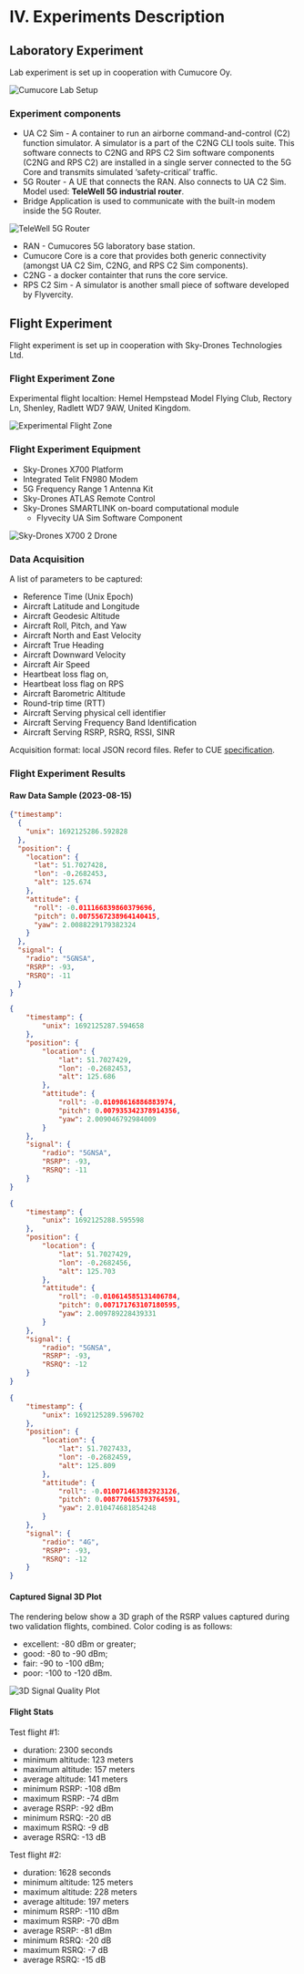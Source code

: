 # IV. Experiments Description

## Laboratory Experiment

Lab experiment is set up in cooperation with Cumucore Oy.

![Cumucore Lab Setup](images/CumucoreExperiment.png)

### Experiment components

* UA C2 Sim - A container to run an airborne command-and-control (C2) function simulator. A simulator is a part of the C2NG CLI tools suite. This software connects to C2NG and RPS C2 Sim software components (C2NG and RPS C2) are installed in a single server connected to the 5G Core and transmits simulated ‘safety-critical’ traffic.
* 5G Router - A UE that connects the RAN. Also connects to UA C2 Sim. Model used: __TeleWell 5G industrial router__.
* Bridge Application is used to communicate with the built-in modem inside the 5G Router.

![TeleWell 5G Router](images/TW_5G_router.jpg)

* RAN - Cumucores 5G laboratory base station.
* Cumucore Core is a core that provides both generic connectivity (amongst UA C2 Sim, C2NG, and RPS C2 Sim components).
* C2NG - a docker containter that runs the core service.
* RPS C2 Sim -  A simulator is another small piece of software developed by Flyvercity. 

## Flight Experiment

Flight experiment is set up in cooperation with Sky-Drones Technologies Ltd.

### Flight Experiment Zone

Experimental flight localtion: Hemel Hempstead Model Flying Club, Rectory Ln, Shenley, Radlett WD7 9AW, United Kingdom.

![Experimental Flight Zone](images/FlightZone.png)

### Flight Experiment Equipment

* Sky-Drones X700 Platform
* Integrated Telit FN980 Modem
* 5G Frequency Range 1 Antenna Kit
* Sky-Drones ATLAS Remote Control
* Sky-Drones SMARTLINK on-board computational module
  * Flyvecity UA Sim Software Component

![Sky-Drones X700 2 Drone](images/x700_2.jpg)

### Data Acquisition

A list of parameters to be captured:

* Reference Time (Unix Epoch)
* Aircraft Latitude and Longitude
* Aircraft Geodesic Altitude
* Aircraft Roll, Pitch, and Yaw
* Aircraft North and East Velocity
* Aircraft True Heading
* Aircraft Downward Velocity
* Aircraft Air Speed
* Heartbeat loss flag on,
* Heartbeat loss flag on RPS
* Aircraft Barometric Altitude
* Round-trip time (RTT)
* Aircraft Serving physical cell identifier
* Aircraft Serving Frequency Band Identification
* Aircraft Serving RSRP, RSRQ, RSSI, SINR

Acquisition format: local JSON record files. Refer to CUE [specification](https://github.com/flyvercity/dataengine/blob/main/fvcf.cue).


### Flight Experiment Results

#### Raw Data Sample (2023-08-15)

```json
{"timestamp": 
  {
    "unix": 1692125286.592828
  }, 
  "position": {
    "location": {
      "lat": 51.7027428,
      "lon": -0.2682453,
      "alt": 125.674
    },
    "attitude": {
      "roll": -0.011166839860379696,
      "pitch": 0.0075567238964140415,
      "yaw": 2.0088229179382324
    }
  },
  "signal": {
    "radio": "5GNSA",
    "RSRP": -93, 
    "RSRQ": -11
  }
}

{
    "timestamp": {
        "unix": 1692125287.594658
    },
    "position": {
        "location": {
            "lat": 51.7027429,
            "lon": -0.2682453,
            "alt": 125.686
        },
        "attitude": {
            "roll": -0.01098616886883974,
            "pitch": 0.007935342378914356,
            "yaw": 2.009046792984009
        }
    },
    "signal": {
        "radio": "5GNSA",
        "RSRP": -93,
        "RSRQ": -11
    }
}

{
    "timestamp": {
        "unix": 1692125288.595598
    },
    "position": {
        "location": {
            "lat": 51.7027429,
            "lon": -0.2682456,
            "alt": 125.703
        },
        "attitude": {
            "roll": -0.010614585131406784,
            "pitch": 0.007171763107180595,
            "yaw": 2.009789228439331
        }
    },
    "signal": {
        "radio": "5GNSA",
        "RSRP": -93,
        "RSRQ": -12
    }
}

{
    "timestamp": {
        "unix": 1692125289.596702
    },
    "position": {
        "location": {
            "lat": 51.7027433,
            "lon": -0.2682459,
            "alt": 125.809
        },
        "attitude": {
            "roll": -0.010071463882923126,
            "pitch": 0.008770615793764591,
            "yaw": 2.010474681854248
        }
    },
    "signal": {
        "radio": "4G",
        "RSRP": -93,
        "RSRQ": -12
    }
}
```

#### Captured Signal 3D Plot

The rendering below show a 3D graph of the RSRP values captured during two validation flights, combined. Color coding is as follows:

* excellent: -80 dBm or greater;
* good: -80 to -90 dBm;
* fair: -90 to -100 dBm;
* poor: -100 to -120 dBm.

![3D Signal Quality Plot](images/SignalPlot3D.png)


#### Flight Stats

Test flight #1:

* duration: 2300 seconds
* minimum altitude: 123 meters
* maximum altitude: 157 meters
* average altitude: 141 meters
* minimum RSRP: -108 dBm
* maximum RSRP: -74 dBm
* average RSRP: -92 dBm
* minimum RSRQ: -20 dB
* maximum RSRQ: -9 dB
* average RSRQ: -13 dB


Test flight #2:

* duration: 1628 seconds
* minimum altitude: 125 meters
* maximum altitude: 228 meters
* average altitude: 197 meters
* minimum RSRP: -110 dBm
* maximum RSRP: -70 dBm
* average RSRP: -81 dBm
* minimum RSRQ: -20 dB
* maximum RSRQ: -7 dB
* average RSRQ: -15 dB

